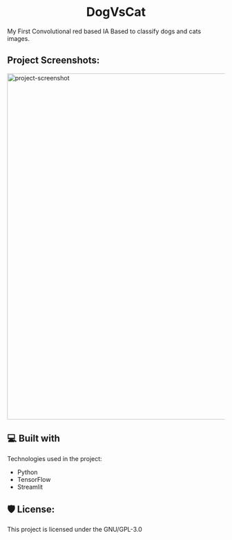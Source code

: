 <h1 align="center" id="title">DogVsCat</h1>

<p id="description">My First Convolutional red based IA Based to classify dogs and cats images.</p>

<h2>Project Screenshots:</h2>

<img src="https://github.com/AdriGDev/MyDogVsCatIA/blob/main/DogVsCat.gif" alt="project-screenshot" width="2000" height="800/">

  
  
<h2>💻 Built with</h2>

Technologies used in the project:

*   Python
*   TensorFlow
*   Streamlit

<h2>🛡️ License:</h2>

This project is licensed under the GNU/GPL-3.0
